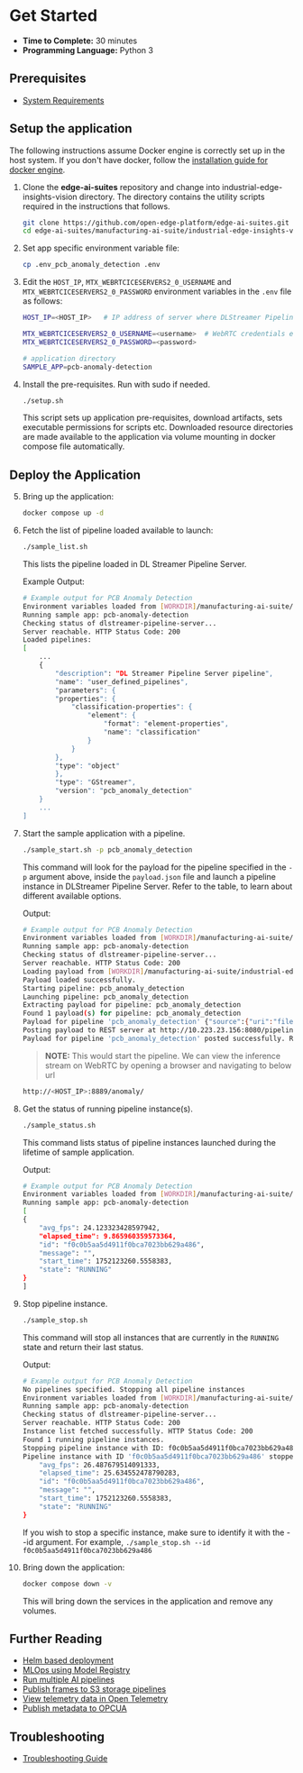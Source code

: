 # Get Started

-   **Time to Complete:** 30 minutes
-   **Programming Language:**  Python 3

## Prerequisites

- [System Requirements](system-requirements.md)

## Setup the application

The following instructions assume Docker engine is correctly set up in the host system.
If you don't have docker, follow the [installation guide for docker engine](https://docs.docker.com/engine/install/ubuntu/).

1. Clone the **edge-ai-suites** repository and change into industrial-edge-insights-vision directory. The directory contains the utility scripts required in the instructions that follows.

    ```bash
    git clone https://github.com/open-edge-platform/edge-ai-suites.git
    cd edge-ai-suites/manufacturing-ai-suite/industrial-edge-insights-vision/
    ```

2.  Set app specific environment variable file:

    ```bash
    cp .env_pcb_anomaly_detection .env
    ```

3.  Edit the `HOST_IP`, `MTX_WEBRTCICESERVERS2_0_USERNAME` and `MTX_WEBRTCICESERVERS2_0_PASSWORD` environment variables in the `.env` file as follows:

    ```bash
    HOST_IP=<HOST_IP>   # IP address of server where DLStreamer Pipeline Server is running.

    MTX_WEBRTCICESERVERS2_0_USERNAME=<username>  # WebRTC credentials e.g. intel1234
    MTX_WEBRTCICESERVERS2_0_PASSWORD=<password>

    # application directory
    SAMPLE_APP=pcb-anomaly-detection
    ```

4.  Install the pre-requisites. Run with sudo if needed.

    ```bash
    ./setup.sh
    ```

    This script sets up application pre-requisites, download artifacts, sets executable permissions for scripts etc. Downloaded resource directories are made available to the application via volume mounting in docker compose file automatically.

## Deploy the Application

5.  Bring up the application:

    ```bash
    docker compose up -d
    ```

6.  Fetch the list of pipeline loaded available to launch:

    ```bash
    ./sample_list.sh
    ```

    This lists the pipeline loaded in DL Streamer Pipeline Server.

    Example Output:

    ```bash
    # Example output for PCB Anomaly Detection
    Environment variables loaded from [WORKDIR]/manufacturing-ai-suite/industrial-edge-insights-vision/.env
    Running sample app: pcb-anomaly-detection
    Checking status of dlstreamer-pipeline-server...
    Server reachable. HTTP Status Code: 200
    Loaded pipelines:
    [
        ...
        {
            "description": "DL Streamer Pipeline Server pipeline",
            "name": "user_defined_pipelines",
            "parameters": {
            "properties": {
                "classification-properties": {
                    "element": {
                        "format": "element-properties",
                        "name": "classification"
                    }
                }
            },
            "type": "object"
            },
            "type": "GStreamer",
            "version": "pcb_anomaly_detection"
        }
        ...
    ]
    ```

7.  Start the sample application with a pipeline.

    ```bash
    ./sample_start.sh -p pcb_anomaly_detection
    ```

    This command will look for the payload for the pipeline specified in the `-p` argument above, inside the `payload.json` file and launch a pipeline instance in DLStreamer Pipeline Server. Refer to the table, to learn about different available options.

    Output:

    ```bash
    # Example output for PCB Anomaly Detection
    Environment variables loaded from [WORKDIR]/manufacturing-ai-suite/industrial-edge-insights-vision/.env
    Running sample app: pcb-anomaly-detection
    Checking status of dlstreamer-pipeline-server...
    Server reachable. HTTP Status Code: 200
    Loading payload from [WORKDIR]/manufacturing-ai-suite/industrial-edge-insights-vision/apps/pcb-anomaly-detection/payload.json
    Payload loaded successfully.
    Starting pipeline: pcb_anomaly_detection
    Launching pipeline: pcb_anomaly_detection
    Extracting payload for pipeline: pcb_anomaly_detection
    Found 1 payload(s) for pipeline: pcb_anomaly_detection
    Payload for pipeline 'pcb_anomaly_detection' {"source":{"uri":"file:///home/pipeline-server/resources/videos/anomalib_pcb_test.avi","type":"uri"},"destination":{"frame":{"type":"webrtc","peer-id":"anomaly"}},"parameters":{"classification-properties":{"model":"/home/pipeline-server/resources/models/pcb-anomaly-detection/deployment/Anomaly classification/model/model.xml","device":"CPU"}}}
    Posting payload to REST server at http://10.223.23.156:8080/pipelines/user_defined_pipelines/pcb_anomaly_detection
    Payload for pipeline 'pcb_anomaly_detection' posted successfully. Response: "f0c0b5aa5d4911f0bca7023bb629a486"
    ```

    > **NOTE:** This would start the pipeline. We can view the inference stream on WebRTC by opening a browser and navigating to below url

    ```bash
    http://<HOST_IP>:8889/anomaly/
    ```

8.  Get the status of running pipeline instance(s).

    ```bash
    ./sample_status.sh
    ```

    This command lists status of pipeline instances launched during the lifetime of sample application.

    Output:

    ```bash
    # Example output for PCB Anomaly Detection
    Environment variables loaded from [WORKDIR]/manufacturing-ai-suite/industrial-edge-insights-vision/.env
    Running sample app: pcb-anomaly-detection
    [
    {
        "avg_fps": 24.123323428597942,
        "elapsed_time": 9.865960359573364,
        "id": "f0c0b5aa5d4911f0bca7023bb629a486",
        "message": "",
        "start_time": 1752123260.5558383,
        "state": "RUNNING"
    }
    ]
    ```

9.  Stop pipeline instance.

    ```bash
    ./sample_stop.sh
    ```

    This command will stop all instances that are currently in the `RUNNING` state and return their last status.

    Output:

    ```bash
    # Example output for PCB Anomaly Detection
    No pipelines specified. Stopping all pipeline instances
    Environment variables loaded from [WORKDIR]/manufacturing-ai-suite/industrial-edge-insights-vision/.env
    Running sample app: pcb-anomaly-detection
    Checking status of dlstreamer-pipeline-server...
    Server reachable. HTTP Status Code: 200
    Instance list fetched successfully. HTTP Status Code: 200
    Found 1 running pipeline instances.
    Stopping pipeline instance with ID: f0c0b5aa5d4911f0bca7023bb629a486
    Pipeline instance with ID 'f0c0b5aa5d4911f0bca7023bb629a486' stopped successfully. Response: {
        "avg_fps": 26.487679514091333,
        "elapsed_time": 25.634552478790283,
        "id": "f0c0b5aa5d4911f0bca7023bb629a486",
        "message": "",
        "start_time": 1752123260.5558383,
        "state": "RUNNING"
    }
    ```

    If you wish to stop a specific instance, make sure to identify it with the --id argument.
    For example, `./sample_stop.sh --id f0c0b5aa5d4911f0bca7023bb629a486`

10. Bring down the application:

    ```bash
    docker compose down -v
    ```

    This will bring down the services in the application and remove any volumes.


## Further Reading

- [Helm based deployment](how-to-deploy-using-helm-charts.md)
- [MLOps using Model Registry](how-to-enable-mlops.md)
- [Run multiple AI pipelines](how-to-run-multiple-ai-pipelines.md)
- [Publish frames to S3 storage pipelines](how-to-run-store-frames-in-s3.md)
- [View telemetry data in Open Telemetry](how-to-view-telemetry-data.md)
- [Publish metadata to OPCUA](how-to-use-opcua-publisher.md)

## Troubleshooting
- [Troubleshooting Guide](troubleshooting-guide.md)
